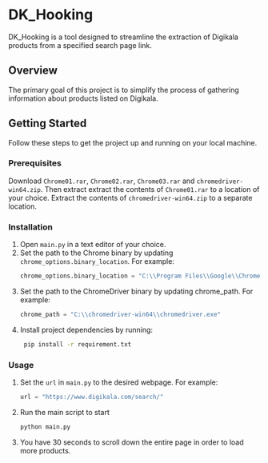 # DK_Hooking

DK_Hooking is a tool designed to streamline the extraction of Digikala products from a specified search page link.

## Overview

The primary goal of this project is to simplify the process of gathering information about products listed on Digikala.

## Getting Started

Follow these steps to get the project up and running on your local machine.

### Prerequisites

Download `Chrome01.rar`, `Chrome02.rar`, `Chrome03.rar` and `chromedriver-win64.zip`. 
Then extract extract the contents of `Chrome01.rar` to a location of your choice. 
Extract the contents of `chromedriver-win64.zip` to a separate location.

### Installation

1. Open `main.py` in a text editor of your choice.
2. Set the path to the Chrome binary by updating `chrome_options.binary_location`. For example:
   ```python
   chrome_options.binary_location = "C:\\Program Files\\Google\\Chrome\\chrome.exe"
3. Set the path to the ChromeDriver binary by updating chrome_path. For example:
   ```python
   chrome_path = "C:\\chromedriver-win64\\chromedriver.exe"
4. Install project dependencies by running:
   ```bash
    pip install -r requirement.txt

### Usage

1. Set the `url` in `main.py` to the desired webpage. For example:
   ```python
   url = "https://www.digikala.com/search/"
2. Run the main script to start
   ```bash
   python main.py
3. You have 30 seconds to scroll down the entire page in order to load more products.

